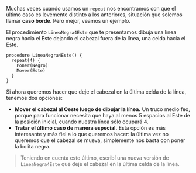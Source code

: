 Muchas veces cuando usamos un `repeat` nos encontramos con que el último caso es levemente distinto a los anteriores, situación que solemos llamar **caso borde**. Pero mejor, veamos un ejemplo.

El procedimiento `LineaNegra4Este` que te presentamos dibuja una línea negra hacia el Este dejando el cabezal fuera de la línea, una celda hacia el Este.

```puppet
procedure LineaNegra4Este() {
  repeat(4) {
    Poner(Negro)
    Mover(Este)
  }
}
```

Si ahora queremos hacer que deje el cabezal en la última celda de la línea, tenemos dos opciones:

* **Mover el cabezal al Oeste luego de dibujar la línea.** Un truco medio feo, porque para funcionar necesita que haya al menos 5 espacios al Este de la posición inicial, cuando nuestra línea sólo ocupará 4.
* **Tratar el último caso de manera especial.** Esta opción es más interesante y más fiel a lo que queremos hacer: la última vez no queremos que el cabezal se mueva, simplemente nos basta con poner la bolita negra.

> Teniendo en cuenta esto último, escribí una nueva versión de `LineaNegra4Este` que deje el cabezal en la última celda de la línea.